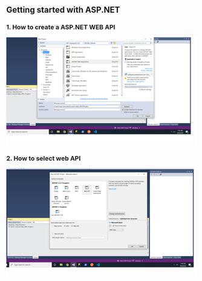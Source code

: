 ## Getting started with ASP.NET ##

### 1. How to create a ASP.NET WEB API ###
<img src="Step1.png" />

### 2. How to select web API ###
<img src="Step2.png" />
